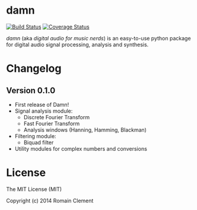 damn
====

[![Build Status](https://travis-ci.org/rclement/damn.svg?branch=develop)](https://travis-ci.org/rclement/damn)
[![Coverage Status](https://coveralls.io/repos/rclement/damn/badge.png?branch=develop)](https://coveralls.io/r/rclement/damn?branch=develop)

*damn* (aka _digital audio for music nerds_) is an easy-to-use python package
for digital audio signal processing, analysis and synthesis.

Changelog
=========

Version 0.1.0
-------------

* First release of Damn!
* Signal analysis module:
    * Discrete Fourier Transform
    * Fast Fourier Transform
    * Analysis windows (Hanning, Hamming, Blackman)
* Filtering module:
    * Biquad filter
* Utility modules for complex numbers and conversions

License
=======

The MIT License (MIT)

Copyright (c) 2014 Romain Clement

